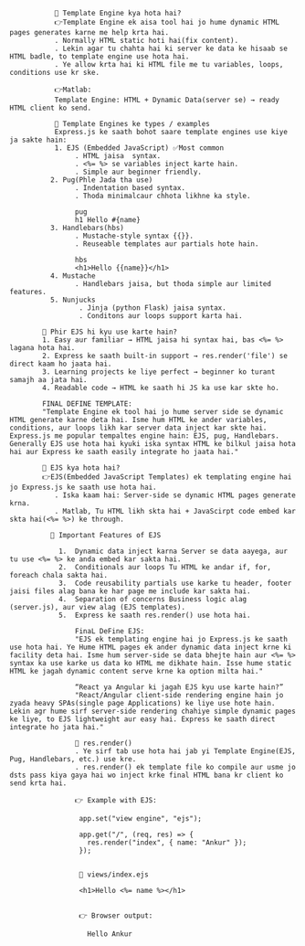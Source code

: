                🔹 Template Engine kya hota hai?
               👉Template Engine ek aisa tool hai jo hume dynamic HTML pages generates karne me help krta hai. 
               . Normally HTML static hoti hai(fix content).
               . Lekin agar tu chahta hai ki server ke data ke hisaab se HTML badle, to template engine use hota hai.
               . Ye allow krta hai ki HTML file me tu variables, loops, conditions use kr ske.

               👉Matlab:
               Template Engine: HTML + Dynamic Data(server se) → ready HTML client ko send.

               🔹 Template Engines ke types / examples
               Express.js ke saath bohot saare template engines use kiye ja sakte hain:
               1. EJS (Embedded JavaScript) ✅Most common
                    . HTML jaisa  syntax.
                    . <%= %> se variables inject karte hain.
                    . Simple aur beginner friendly.
              2. Pug(Phle Jada tha use)
                    . Indentation based syntax.
                    . Thoda minimalcaur chhota likhne ka style.

                    pug
                    h1 Hello #{name}
              3. Handlebars(hbs)
                    . Mustache-style syntax {{}}.
                    . Reuseable templates aur partials hote hain.

                    hbs
                    <h1>Hello {{name}}</h1>
              4. Mustache
                    . Handlebars jaisa, but thoda simple aur limited features.
              5. Nunjucks
                     . Jinja (python Flask) jaisa syntax.
                     . Conditons aur loops support karta hai.

            🔹 Phir EJS hi kyu use karte hain?
            1. Easy aur familiar → HTML jaisa hi syntax hai, bas <%= %> lagana hota hai.
            2. Express ke saath built-in support → res.render('file') se direct kaam ho jaata hai.
            3. Learning projects ke liye perfect → beginner ko turant samajh aa jata hai.
            4. Readable code → HTML ke saath hi JS ka use kar skte ho.

            FINAL DEFINE TEMPLATE:
            "Template Engine ek tool hai jo hume server side se dynamic HTML generate karne deta hai. Isme hum HTML ke ander variables, conditions, aur loops likh kar server data inject kar skte hai. Express.js me popular tempaltes engine hain: EJS, pug, Handlebars. Generally EJS use hota hai kyuki iska syntax HTML ke bilkul jaisa hota hai aur Express ke saath easily integrate ho jaata hai."

            🔹 EJS kya hota hai?
            👉EJS(Embedded JavaScript Templates) ek templating engine hai jo Express.js ke saath use hota hai.
               . Iska kaam hai: Server-side se dynamic HTML pages generate krna.
               . Matlab, Tu HTML likh skta hai + JavaScirpt code embed kar skta hai(<%= %>) ke through.
              
              🔹 Important Features of EJS

                1.  Dynamic data inject karna Server se data aayega, aur tu use <%= %> ke anda embed kar sakta hai.
                2.  Conditionals aur loops Tu HTML ke andar if, for, foreach chala sakta hai.
                3.  Code reusability partials use karke tu header, footer jaisi files alag bana ke har page me include kar sakta hai.
                4.  Separation of concerns Business logic alag (server.js), aur view alag (EJS templates).
                5.  Express ke saath res.render() use hota hai.    

                    FinaL DeFine EJS:
                    "EJS ek templating engine hai jo Express.js ke saath use hota hai. Ye Hume HTML pages ek ander dynamic data inject krne ki facility deta hai. Isme hum server-side se data bhejte hain aur <%= %> syntax ka use karke us data ko HTML me dikhate hain. Isse hume static HTML ke jagah dynamic content serve krne ka option milta hai."

                    “React ya Angular ki jagah EJS kyu use karte hain?”
                    "React/Angular client-side rendering engine hain jo zyada heavy SPAs(single page Applications) ke liye use hote hain. Lekin agr hume sirf server-side rendering chahiye simple dynamic pages ke liye, to EJS lightweight aur easy hai. Express ke saath direct integrate ho jata hai."

                    🔹 res.render()
                    . Ye sirf tab use hota hai jab yi Template Engine(EJS, Pug, Handlebars, etc.) use kre.
                    . res.render() ek template file ko compile aur usme jo dsts pass kiya gaya hai wo inject krke final HTML bana kr client ko send krta hai.

                    👉 Example with EJS:

                     app.set("view engine", "ejs");

                     app.get("/", (req, res) => {
                       res.render("index", { name: "Ankur" });
                     });


                     📂 views/index.ejs

                     <h1>Hello <%= name %></h1>


                     👉 Browser output:

                       Hello Ankur
